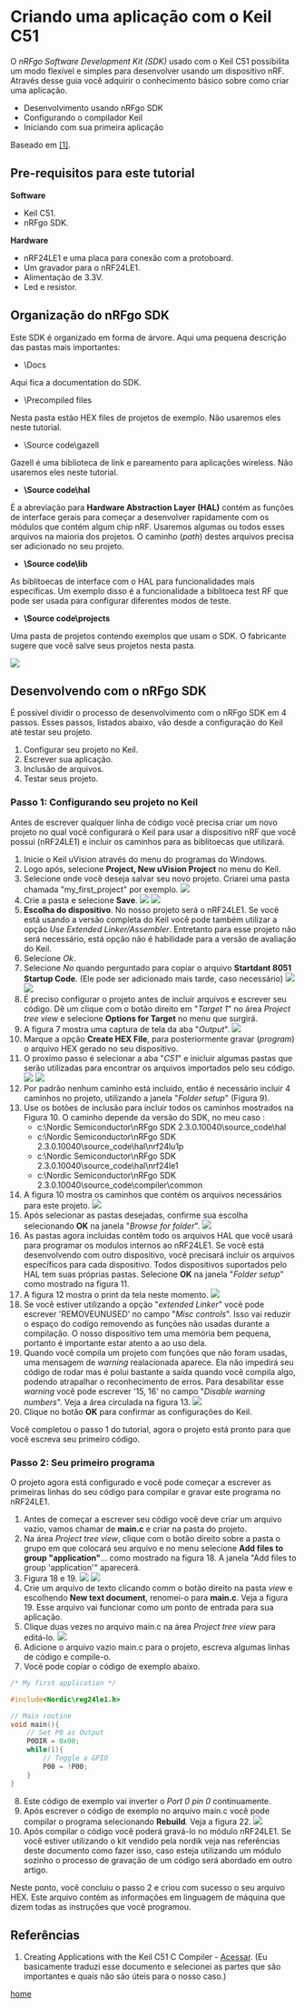 # Criando uma aplicação com o Keil C51

O *nRFgo Software Development Kit (SDK)* usado com o Keil C51 possibilita um modo flexível e simples para desenvolver usando um dispositivo nRF. Através desse guia você adquirir o conhecimento básico sobre como criar uma aplicação.

* Desenvolvimento usando nRFgo SDK
* Configurando o compilador Keil
* Iniciando com sua primeira aplicação

Baseado em  [[1]](http://www.nordicsemi.com/eng/nordic/download_resource/10885/7/38349113/1515).

## Pre-requisitos para este tutorial

**Software**
* Keil C51.
* nRFgo SDK.

**Hardware**
* nRF24LE1 e uma placa para conexão com a protoboard.
* Um gravador para o nRF24LE1.
* Alimentação de 3.3V.
* Led e resistor.

## Organização do nRFgo SDK
Este SDK é organizado em forma de árvore. Aqui uma pequena descrição das pastas mais importantes:

* \\Docs

Aqui fica a documentation do SDK.

* \\Precompiled files

Nesta pasta estão HEX files de projetos de exemplo. Não usaremos eles neste tutorial.

* \\Source code\\gazell

Gazell é uma biblioteca de link e pareamento para aplicações wireless. Não usaremos eles neste tutorial.

* **\\Source code\\hal**

É a abreviação para **Hardware Abstraction Layer (HAL)** contém as funções de interface gerais para começar a desenvolver rapidamente com os módulos que contém algum chip nRF. Usaremos algumas ou todos esses arquivos na maioria dos projetos. O caminho (*path*) destes arquivos precisa ser adicionado no seu projeto.

* **\\Source code\\lib**

As biblitoecas de interface com o HAL para funcionalidades mais específicas. Um exemplo disso é a funcionalidade a biblitoeca test RF que pode ser usada para configurar diferentes modos de teste.

* **\\Source code\\projects**

Uma pasta de projetos contendo exemplos que usam o SDK. O fabricante sugere que você salve seus projetos nesta pasta.

![](../img/basico/folders.jpg)

## Desenvolvendo com o nRFgo SDK

É possível dividir o processo de desenvolvimento com o nRFgo SDK em 4 passos. Esses passos, listados abaixo, vão desde a configuração do Keil até testar seu projeto.

1. Configurar seu projeto no Keil.
2. Escrever sua aplicação.
3. Inclusão de arquivos.
4. Testar seus projeto.

### Passo 1: Configurando seu projeto no Keil

Antes de escrever qualquer linha de código você precisa criar um novo projeto no qual você configurará o Keil para usar a dispositivo nRF que você possui (nRF24LE1) e incluir os caminhos para as biblitoecas que utilizará.

1. Inicie o Keil uVision através do menu do programas do Windows.
2. Logo após, selecione **Project, New uVision Project** no menu do Keil.
3. Selecione onde você deseja salvar seu novo projeto. Criarei uma pasta chamada "my_first_project" por exemplo.
![](../img/basico/create_new_project.jpg)
4. Crie a pasta e selecione **Save**.
![](../img/basico/naming_the_project.jpg)
![](../img/basico/selectiong_the_correct_device.jpg)
5. **Escolha do dispositivo**. No nosso projeto será o nRF24LE1. Se você está usando a versão completa do Keil você pode também utilizar a opção *Use Extended Linker/Assembler*. Entretanto para esse projeto não será necessário, está opção não é habilidade para a versão de avaliação do Keil.
6. Selecione *Ok*.
7. Selecione *No* quando perguntado para copiar o arquivo **Startdant 8051 Startup Code**. (Ele pode ser adicionado mais tarde, caso necessário)
![](../img/basico/dialog_box.jpg)
![](../img/basico/main_window.jpg)
8. É preciso configurar o projeto antes de incluir arquivos e escrever seu código. Dê um clique com o botão direito em "*Target 1*" no área *Project tree view* e selecione **Options for Target** no menu que surgirá.
9. A figura 7 mostra uma captura de tela da aba "*Output*".
![](../img/basico/check_create_hex_file.jpg)
10. Marque a opção **Create HEX File**, para posteriormente gravar (*program*) o arquivo HEX gerado no seu dispositivo.
11. O proxímo passo é selecionar a aba "*C51*" e inicluir algumas pastas que serão utilizadas para encontrar os arquivos importados pelo seu código.
![](../img/basico/selecting_to_include_paths.jpg)
![](../img/basico/selecting_folders_to_include.jpg)
12. Por padrão nenhum caminho está incluido, então é necessário incluir 4 caminhos no projeto, utilizando a janela "*Folder setup*" (Figura 9).
13. Use os botões de inclusão para incluir todos os caminhos mostrados na Figura 10.
O caminho depende da versão do SDK, no meu caso :
    * c:\\Nordic Semiconductor\\nRFgo SDK 2.3.0.10040\\source_code\\hal
    * c:\\Nordic Semiconductor\\nRFgo SDK 2.3.0.10040\\source_code\\hal\\nrf24lu1p
    * c:\\Nordic Semiconductor\\nRFgo SDK 2.3.0.10040\\source_code\\hal\\nrf24le1
    * c:\\Nordic Semiconductor\\nRFgo SDK 2.3.0.10040\\source_code\\compiler\\common
14. A figura 10 mostra os caminhos que contém os arquivos necessários para este projeto.
![](../img/basico/figure_10.jpg)
15. Após selecionar as pastas desejadas, confirme sua escolha selecionando **OK** na janela "*Browse for folder*".
![](../img/basico/figure_11.jpg)
16. As pastas agora incluidas contêm todo os arquivos HAL que você usará para programar os modulos internos ao nRF24LE1. Se você está desenvolvendo com outro dispositivo, você precisará incluir os arquivos específicos para cada dispositivo. Todos dispositivos suportados pelo HAL tem suas próprias pastas. Selecione **OK** na janela "*Folder setup*" como mostrado na figura 11.
17. A figura 12 mostra o print da tela neste momento.
![](../img/basico/figure_12.jpg)
18. Se você estiver utilizando a opção "*extended Linker*" você pode escrever 'REMOVEUNUSED' no campo "*Misc controls*". Isso vai reduzir o espaço do codígo  removendo as funções não usadas durante a compilação. O nosso dispositivo tem uma memória bem pequena, portanto é importante estar atento a ao uso dela.
19. Quando você compila um projeto com funções que não foram usadas, uma mensagem de *warning* realacionada aparece. Ela não impedirá seu código de rodar mas é polui bastante a saída quando você compila algo, podendo atrapalhar o reconhecimento de erros. Para desabilitar esse *warning* você pode escrever '15, 16' no campo "*Disable warning numbers*". Veja a área circulada na figura 13.
![](../img/basico/figure_13.jpg)
20. Clique no botão **OK** para confirmar as configurações do Keil.

Você completou o passo 1 do tutorial, agora o projeto está pronto para que você escreva seu primeiro código.

### Passo 2: Seu primeiro programa

O projeto agora está configurado e você pode começar a escrever as primeiras linhas do seu código para compilar e gravar este programa no nRF24LE1.

1. Antes de começar a escrever seu código você deve criar um arquivo vazio, vamos chamar de **main.c** e criar na pasta do projeto.
2. Na área *Project tree view*, clique com o botão direito sobre a pasta o grupo em que colocará seu arquivo e no menu selecione **Add files to group "application"**... como mostrado na figura 18. A janela "Add files to group 'application'" aparecerá.
3. Figura 18 e 19.
![](../img/basico/figure_18.jpg)
![](../img/basico/figure_19.jpg)
4. Crie um arquivo de texto clicando comm o botão direito na pasta *view* e escolhendo **New text document**, renomei-o para **main.c**. Veja a figura 19. Esse arquivo vai funcionar como um ponto de entrada para sua aplicação.
5. Clique duas vezes no arquivo main.c na área *Project tree view* para editá-lo.
![](../img/basico/figure_20.jpg)
6. Adicione o arquivo vazio main.c para o projeto, escreva algumas linhas de código e compile-o.
7. Você pode copiar o código de exemplo abaixo.
```c
/* My first application */

#include<Nordic\reg24le1.h>

// Main routine
void main(){
    // Set P0 as Output
    P0DIR = 0x00;
    while(1){
        // Toggle a GPIO
        P00 = !P00;
    }
}
```
8. Este código de exemplo vai inverter o *Port 0 pin 0* continuamente.
9. Após escrever o código de exemplo no arquivo main.c você pode compilar o programa selecionando **Rebuild**. Veja a figura 22.
![](../img/basico/figure_22.jpg)
10. Após compilar o código você poderá gravá-lo no módulo nRF24LE1. Se você estiver utilizando o kit vendido pela nordik veja nas referências deste documento como fazer isso, caso esteja utilizando um módulo sozinho o processo de gravação de um código será abordado em outro artigo.

Neste ponto, você concluiu o passo 2 e criou com sucesso o seu arquivo HEX. Este arquivo contém as informações em linguagem de máquina que dizem todas as instruções que você programou.

## Referências

1. Creating Applications with the Keil C51 C Compiler - [Acessar](http://www.nordicsemi.com/eng/nordic/download_resource/10885/7/38349113/1515). (Eu basicamente traduzi esse documento e selecionei as partes que são importantes e quais não são úteis para o nosso caso.)

[home](./)
